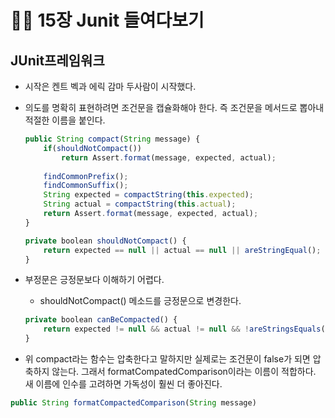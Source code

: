 # 😶‍🌫️ 15장 Junit 들여다보기

## JUnit프레임워크

- 시작은 켄트 벡과 에릭 감마 두사람이 시작했다.
- 의도를 명확히 표현하려면 조건문을 캡슐화해야 한다. 즉 조건문을 메서드로 뽑아내 적절한 이름을 붙인다.
    
    ```jsx
    public String compact(String message) {
    	if(shouldNotCompact())
    		return Assert.format(message, expected, actual);
    		
    	findCommonPrefix();
    	findCommonSuffix();
    	String expected = compactString(this.expected);
    	String actual = compactString(this.actual);
    	return Assert.format(message, expected, actual);
    }
    
    private boolean shouldNotCompact() {
    	return expected == null || actual == null || areStringEqual();
    }
    ```
    
- 부정문은 긍정문보다 이해하기 어렵다.
    - shouldNotCompact() 메소드를 긍정문으로 변경한다.
    
    ```jsx
    private boolean canBeCompacted() {
    	return expected != null && actual != null && !areStringsEquals();
    }
    ```
    
- 위 compact라는 함수는 압축한다고 말하지만 실제로는 조건문이 false가 되면 압축하지 않는다. 그래서 formatCompatedComparison이라는 이름이 적합하다. 새 이름에 인수를 고려하면 가독성이 훨씬 더 좋아진다.

```jsx
public String formatCompactedComparison(String message)
```